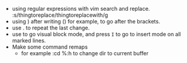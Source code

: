 - using regular expressions with vim search and replace. :s/thingtoreplace/thingtoreplacewith/g
- using ) after writing  () for example, to go after the brackets.
-  use . to repeat the last change. 
-  use <C-V> to go visual block mode, and press `I` to go to insert mode on all marked lines.
- Make some command remaps
	- for example :cd %:h to change dir to current buffer
